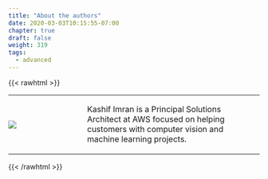 ```yaml
---
title: "About the authors"
date: 2020-03-03T10:15:55-07:00
chapter: true
draft: false
weight: 319
tags:
  - advanced
---
```

{{< rawhtml >}}
 <table style="border: 0px;">
    <tr>
      <td style="padding: 0px; width: 150px;">
      <p><img src="/images/030_detecting_hard_hats/ki-profile.jpg" style="margin: 0 auto;"></p>
  </td>
      <td>
      <p>Kashif Imran is a Principal Solutions Architect at AWS focused on helping customers with computer vision and machine learning projects.</p>
      </td>
    </tr>
  </table>

{{< /rawhtml >}}

